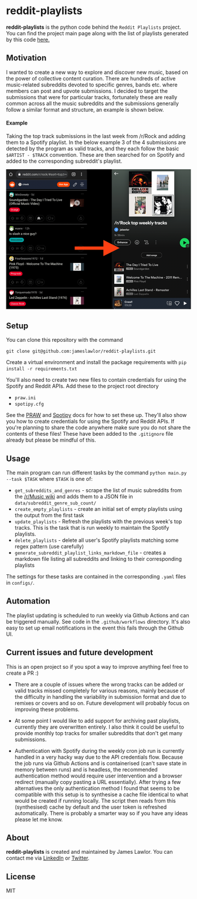 # reddit-playlists

**reddit-playlists** is the python code behind the `Reddit Playlists` project. 
You can find the project main page along with the list of playlists generated by this code [here.](https://jameslawlor.github.io/reddit-playlists/)
 
## Motivation

 I wanted to create a new way to explore and discover new music, based on the power of collective content curation.
There are hundreds of active music-related subreddits devoted to specific genres, bands etc. where members can post and upvote submissions.
 I decided to target the submissions that were for particular tracks, fortunately these are really common across all the music subreddits and the submissions generally follow a similar format and structure, an example is shown below.

#### Example
Taking the top track submissions in the last week from /r/Rock and adding them to a Spotify playlist. 
In the below example 3 of the 4 submissions are detected by the program as valid tracks, and they each follow the basic `$ARTIST - $TRACK` convention. 
 These are then searched for on Spotify and added to the corresponding subreddit's playlist.


 ![img.png](docs/img.png)

## Setup

You can clone this repository with the command
 
```
git clone git@github.com:jameslawlor/reddit-playlists.git
```

Create a virtual environment and install the package requirements with `pip install -r requirements.txt`

You'll also need to create two new files to contain credentials for using the Spotify and Reddit APIs. 
Add these to the project root directory

* `praw.ini`
* `spotipy.cfg`

 See the [PRAW](https://praw.readthedocs.io/en/stable/) and [Spotipy](https://spotipy.readthedocs.io/) docs for how to set these up.
 They'll also show you how to create credentials for using the Spotify and Reddit APIs.
 If you're planning to share the code anywhere make sure you do not share the contents of these files! 
 These have been added to the `.gitignore` file already but please be mindful of this.

## Usage

 The main program can run different tasks by the command `python main.py --task $TASK` where `$TASK` is one of:
* `get_subreddits_and_genres` - scrape the list of music subreddits from the [/r/Music wiki](https://www.reddit.com/r/Music/wiki/musicsubreddits/) and adds them to a JSON file in `data/subreddit_genre_sub_count/`
* `create_empty_playlists` - create an initial set of empty playlists using the output from the first task
* `update_playlists` - Refresh the playlists with the previous week's top tracks. This is the task that is run weekly to maintain the Spotify playlists.
* `delete_playlists` - delete all user's Spotify playlists matching some regex pattern (use carefully)  
* `generate_subreddit_playlist_links_markdown_file` - creates a markdown file listing all subreddits and linking to their corresponding playlists

 The settings for these tasks are contained in the corresponding `.yaml` files in `configs/`.

## Automation

The playlist updating is scheduled to run weekly via Github Actions and can be triggered manually. 
See code in the `.github/workflows` directory. 
It's also easy to set up email notifications in the event this fails through the Github UI.

## Current issues and future development

This is an open project so if you spot a way to improve anything feel free to create a PR :)

- There are a couple of issues where the wrong tracks can be added or valid tracks missed completely for various reasons,
mainly because of the difficulty in handling the variability in submission format and due to remixes or covers and so on.
 Future development will probably focus on improving these problems.

- At some point I would like to add support for archiving past playlists, currently they are overwritten entirely. 
I also think it could be useful to provide monthly top tracks for smaller subreddits that don't get many submissions.  

- Authentication with Spotify during the weekly cron job run is currently handled 
in a very hacky way due to the API credentials flow. 
Because the job runs via Github Actions and is containerised (can't save state in memory between runs) and is headless, the recommended authentication
method would require user intervention and a browser redirect (manually copy pasting a URL essentially).
After trying a few alternatives the only authentication method I found that seems to be compatible with this setup is to synthesise a cache 
file identical to what would be created if running locally.
The script then reads from this (synthesised) cache by default and the user token is refreshed automatically.
There is probably a smarter way so if you have any ideas please let me know.

## About

 **reddit-playlists** is created and maintained by James Lawlor. 
 You can contact me via [LinkedIn](https://www.linkedin.com/in/james-lawlor/) or [Twitter](https://twitter.com/lawlorino).

## License

 MIT
